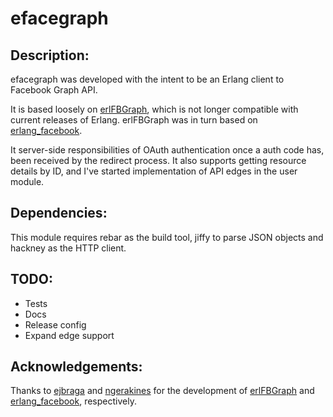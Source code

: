 efacegraph
==============

Description:
--------------

efacegraph was developed with the intent to be an Erlang client to Facebook
Graph API.

It is based loosely on [erlFBGraph](https://github.com/ejbraga/erlFBGraph),
which is not longer compatible with current releases of Erlang.  erlFBGraph was
in turn based on
[erlang_facebook](http://github.com/ngerakines/erlang_facebook).

It server-side responsibilities of OAuth authentication once a auth code has,
been received by the redirect process.  It also supports getting resource
details by ID, and I've started implementation of API edges in the user module.


Dependencies:
---------------

This module requires rebar as the build tool, jiffy to parse JSON objects and
hackney as the HTTP client.

TODO:
----
* Tests
* Docs
* Release config
* Expand edge support

Acknowledgements:
---------------

Thanks to [ejbraga](https://github.com/ejbraga) and
[ngerakines](http://github.com/ngerakines) for the development of
[erlFBGraph](http://github.com/ejbraga/erlFBGraph) and
[erlang_facebook](http://github.com/ngerakines/erlang_facebook), respectively.
